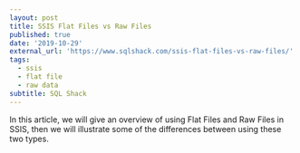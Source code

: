 ```yaml
---
layout: post
title: SSIS Flat Files vs Raw Files
published: true
date: '2019-10-29'
external_url: 'https://www.sqlshack.com/ssis-flat-files-vs-raw-files/'
tags:
  - ssis
  - flat file
  - raw data
subtitle: SQL Shack
---
```

In this article, we will give an overview of using Flat Files and Raw Files in SSIS, then we will illustrate some of the differences between using these two types.
